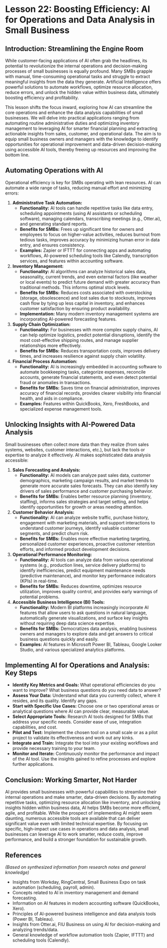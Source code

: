 # Lesson 22: Boosting Efficiency: AI for Operations and Data Analysis in Small Business

## Introduction: Streamlining the Engine Room

While customer-facing applications of AI often grab the headlines, its potential to revolutionize the internal operations and decision-making processes of small businesses is equally profound. Many SMBs grapple with manual, time-consuming operational tasks and struggle to extract meaningful insights from the data they generate. Artificial Intelligence offers powerful solutions to automate workflows, optimize resource allocation, reduce errors, and unlock the hidden value within business data, ultimately boosting efficiency and profitability.

This lesson shifts the focus inward, exploring how AI can streamline the core operations and enhance the data analysis capabilities of small businesses. We will delve into practical applications ranging from automating routine administrative duties and optimizing inventory management to leveraging AI for smarter financial planning and extracting actionable insights from sales, customer, and operational data. The aim is to equip small business owners and managers with the knowledge to identify opportunities for operational improvement and data-driven decision-making using accessible AI tools, thereby freeing up resources and improving the bottom line.

## Automating Operations with AI

Operational efficiency is key for SMBs operating with lean resources. AI can automate a wide range of tasks, reducing manual effort and minimizing errors:

1.  **Administrative Task Automation:**
    *   **Functionality:** AI tools can handle repetitive tasks like data entry, scheduling appointments (using AI assistants or scheduling software), managing calendars, transcribing meetings (e.g., Otter.ai), and generating standard reports.
    *   **Benefits for SMBs:** Frees up significant time for owners and employees to focus on higher-value activities, reduces burnout from tedious tasks, improves accuracy by minimizing human error in data entry, and ensures consistency.
    *   **Examples:** Zapier or IFTTT for connecting apps and automating workflows, AI-powered scheduling tools like Calendly, transcription services, and features within accounting software.
2.  **Inventory Management:**
    *   **Functionality:** AI algorithms can analyze historical sales data, seasonality, current trends, and even external factors (like weather or local events) to predict future demand with greater accuracy than traditional methods. This informs optimal stock levels.
    *   **Benefits for SMBs:** Reduces costs associated with overstocking (storage, obsolescence) and lost sales due to stockouts, improves cash flow by tying up less capital in inventory, and enhances customer satisfaction by ensuring product availability.
    *   **Implementation:** Many modern inventory management systems are incorporating AI-powered forecasting features.
3.  **Supply Chain Optimization:**
    *   **Functionality:** For businesses with more complex supply chains, AI can help optimize logistics, predict potential disruptions, identify the most cost-effective shipping routes, and manage supplier relationships more effectively.
    *   **Benefits for SMBs:** Reduces transportation costs, improves delivery times, and increases resilience against supply chain volatility.
4.  **Financial Process Automation:**
    *   **Functionality:** AI is increasingly embedded in accounting software to automate bookkeeping tasks, categorize expenses, reconcile accounts, generate financial statements, and even detect potential fraud or anomalies in transactions.
    *   **Benefits for SMBs:** Saves time on financial administration, improves accuracy of financial records, provides clearer visibility into financial health, and aids in compliance.
    *   **Examples:** Features within QuickBooks, Xero, FreshBooks, and specialized expense management tools.

## Unlocking Insights with AI-Powered Data Analysis

Small businesses often collect more data than they realize (from sales systems, websites, customer interactions, etc.), but lack the tools or expertise to analyze it effectively. AI makes sophisticated data analysis accessible:

1.  **Sales Forecasting and Analysis:**
    *   **Functionality:** AI models can analyze past sales data, customer demographics, marketing campaign results, and market trends to generate more accurate sales forecasts. They can also identify key drivers of sales performance and customer purchasing behavior.
    *   **Benefits for SMBs:** Enables better resource planning (inventory, staffing), informs sales strategies and target setting, and helps identify opportunities for growth or areas needing attention.
2.  **Customer Behavior Analysis:**
    *   **Functionality:** AI can analyze website traffic, purchase history, engagement with marketing materials, and support interactions to understand customer journeys, identify valuable customer segments, and predict churn risk.
    *   **Benefits for SMBs:** Enables more effective marketing targeting, personalized customer experiences, proactive customer retention efforts, and informed product development decisions.
3.  **Operational Performance Monitoring:**
    *   **Functionality:** AI tools can analyze data from various operational systems (e.g., production lines, service delivery platforms) to identify inefficiencies, predict equipment maintenance needs (predictive maintenance), and monitor key performance indicators (KPIs) in real-time.
    *   **Benefits for SMBs:** Reduces downtime, optimizes resource utilization, improves quality control, and provides early warnings of potential problems.
4.  **Accessible Business Intelligence (BI) Tools:**
    *   **Functionality:** Modern BI platforms increasingly incorporate AI features that allow users to ask questions in natural language, automatically generate visualizations, and surface key insights without requiring deep data science expertise.
    *   **Benefits for SMBs:** Democratizes data analysis, enabling business owners and managers to explore data and get answers to critical business questions quickly and easily.
    *   **Examples:** AI features in Microsoft Power BI, Tableau, Google Looker Studio, and various specialized analytics platforms.

## Implementing AI for Operations and Analysis: Key Steps

*   **Identify Key Metrics and Goals:** What operational efficiencies do you want to improve? What business questions do you need data to answer?
*   **Assess Your Data:** Understand what data you currently collect, where it resides, and its quality. Identify any gaps.
*   **Start with Specific Use Cases:** Choose one or two operational areas or analytical questions where AI can provide clear, measurable value.
*   **Select Appropriate Tools:** Research AI tools designed for SMBs that address your specific needs. Consider ease of use, integration capabilities, and cost.
*   **Pilot and Test:** Implement the chosen tool on a small scale or as a pilot project to validate its effectiveness and work out any kinks.
*   **Integrate and Train:** Integrate the tool into your existing workflows and provide necessary training to your team.
*   **Monitor and Iterate:** Continuously monitor the performance and impact of the AI tool. Use the insights gained to refine processes and explore further applications.

## Conclusion: Working Smarter, Not Harder

AI provides small businesses with powerful capabilities to streamline their internal operations and make smarter, data-driven decisions. By automating repetitive tasks, optimizing resource allocation like inventory, and unlocking insights hidden within business data, AI helps SMBs become more efficient, agile, and profitable. While the prospect of implementing AI might seem daunting, numerous accessible tools are available that can deliver significant value even with limited technical expertise. By focusing on specific, high-impact use cases in operations and data analysis, small businesses can leverage AI to work smarter, reduce costs, improve performance, and build a stronger foundation for sustainable growth.

## References

*(Based on synthesized information from research notes and general knowledge)*

*   Insights from Workday, RingCentral, Small Business Expo on task automation (scheduling, payroll, admin).
*   Concepts related to AI in inventory management and demand forecasting.
*   Information on AI features in modern accounting software (QuickBooks, Xero).
*   Principles of AI-powered business intelligence and data analysis tools (Power BI, Tableau).
*   Insights from Otter.ai, FIU Business on using AI for decision-making and analyzing trends/data.
*   General knowledge of workflow automation tools (Zapier, IFTTT) and scheduling tools (Calendly).
